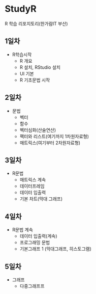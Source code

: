 # StudyR
R 학습 리포지토리(한가람IT 부산)

## 1일차
  - R학습시작
    - R 개요
    - R 설치, RStudio 설치
    - UI 기본
    - R 기초문법 시작

## 2일차
  - 문법
    - 벡터
    - 함수
    - 벡터심화(산술연산)
    - 팩터와 리스트(여기까지 1차원자료형)
    - 매트릭스(여기부터 2차원자료형)

## 3일차
  - R문법
    - 매트릭스 계속
    - 데이터프레임
    - 데이터 입출력
    - 기본 차트(막대 그래프)

## 4일차
  - R문법 계속
    - 데이터 입출력(계속)
    - 프로그래밍 문법
    - 기본그래프 1 (막대그래프, 히스토그램)

## 5일차
  - 그래프
    - 다중그래프프
